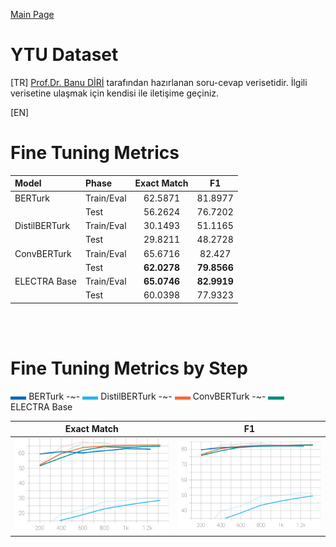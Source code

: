 
[Main Page](../../README.md)

# YTU Dataset

[TR] [Prof.Dr. Banu DİRİ](https://avesis.yildiz.edu.tr/diri) tarafından hazırlanan soru-cevap verisetidir. İlgili verisetine ulaşmak için kendisi ile iletişime geçiniz.

[EN] 

# Fine Tuning Metrics

Model         | Phase       | Exact Match |  F1
:-------------|:------------|:-----------:|:------------:
BERTurk       | Train/Eval  | 62.5871     |  81.8977
<br/>         | Test        | 56.2624     |  76.7202
DistilBERTurk | Train/Eval  | 30.1493     |  51.1165
<br/>         | Test        | 29.8211     |  48.2728
ConvBERTurk   | Train/Eval  | 65.6716     |  82.427
<br/>         | Test        | <b>62.0278  |  <b>79.8566
ELECTRA Base  | Train/Eval  | <b>65.0746  |  <b>82.9919
<br/>         | Test        | 60.0398     |  77.9323

<br/>
<br/>

# Fine Tuning Metrics by Step

<img src="../../placeholders/0_108_179.png" width="5%" /> BERTurk
-~- 
<img src="../../placeholders/45_179_235.png" width="5%" /> DistilBERTurk
-~- 
<img src="../../placeholders/255_101_58.png" width="5%" /> ConvBERTurk
-~- 
<img src="../../placeholders/5_142_125.png" width="5%" />  ELECTRA Base

Exact Match                |  F1
:-------------------------:|:-------------------------:
<img src="../../images/qa-itu/itu_eval_exact_match.svg" width="100%" />  |  <img src="../../images/qa-itu/itu_eval_f1.svg" width="100%" />